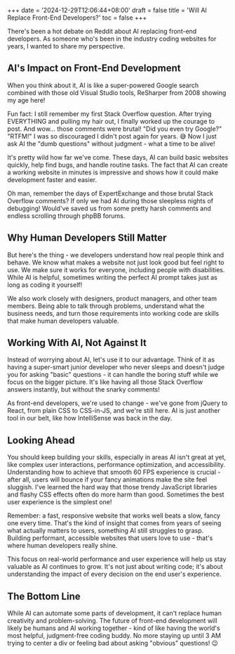 +++
date = '2024-12-29T12:06:44+08:00'
draft = false
title = 'Will AI Replace Front-End Developers?'
toc = false
+++

There's been a hot debate on Reddit about AI replacing front-end developers. As someone who's been in the industry coding websites for years, I wanted to share my perspective.

## AI's Impact on Front-End Development

When you think about it, AI is like a super-powered Google search combined with those old Visual Studio tools, ReSharper from 2008 showing my age here!

Fun fact: I still remember my first Stack Overflow question. After trying EVERYTHING and pulling my hair out, I finally worked up the courage to post. And wow... those comments were brutal! "Did you even try Google?" "RTFM!" I was so discouraged I didn't post again for years. 😅 Now I just ask AI the "dumb questions" without judgment - what a time to be alive!

It's pretty wild how far we've come. These days, AI can build basic websites quickly, help find bugs, and handle routine tasks. The fact that AI can create a working website in minutes is impressive and shows how it could make development faster and easier.

Oh man, remember the days of ExpertExchange and those brutal Stack Overflow comments? If only we had AI during those sleepless nights of debugging! Would've saved us from some pretty harsh comments and endless scrolling through phpBB forums.

## Why Human Developers Still Matter

But here's the thing - we developers understand how real people think and behave. We know what makes a website not just look good but feel right to use. We make sure it works for everyone, including people with disabilities. While AI is helpful, sometimes writing the perfect AI prompt takes just as long as coding it yourself!

We also work closely with designers, product managers, and other team members. Being able to talk through problems, understand what the business needs, and turn those requirements into working code are skills that make human developers valuable.

## Working With AI, Not Against It

Instead of worrying about AI, let's use it to our advantage. Think of it as having a super-smart junior developer who never sleeps and doesn't judge you for asking "basic" questions - it can handle the boring stuff while we focus on the bigger picture. It's like having all those Stack Overflow answers instantly, but without the snarky comments!

As front-end developers, we're used to change - we've gone from jQuery to React, from plain CSS to CSS-in-JS, and we're still here. AI is just another tool in our belt, like how IntelliSense was back in the day.

## Looking Ahead

You should keep building your skills, especially in areas AI isn't great at yet, like complex user interactions, performance optimization, and accessibility. Understanding how to achieve that smooth 60 FPS experience is crucial - after all, users will bounce if your fancy animations make the site feel sluggish. I've learned the hard way that those trendy JavaScript libraries and flashy CSS effects often do more harm than good. Sometimes the best user experience is the simplest one!

Remember: a fast, responsive website that works well beats a slow, fancy one every time. That's the kind of insight that comes from years of seeing what actually matters to users, something AI still struggles to grasp. Building performant, accessible websites that users love to use - that's where human developers really shine.

This focus on real-world performance and user experience will help us stay valuable as AI continues to grow. It's not just about writing code; it's about understanding the impact of every decision on the end user's experience.

## The Bottom Line

While AI can automate some parts of development, it can't replace human creativity and problem-solving. The future of front-end development will likely be humans and AI working together - kind of like having the world's most helpful, judgment-free coding buddy. No more staying up until 3 AM trying to center a div or feeling bad about asking "obvious" questions! 😉
